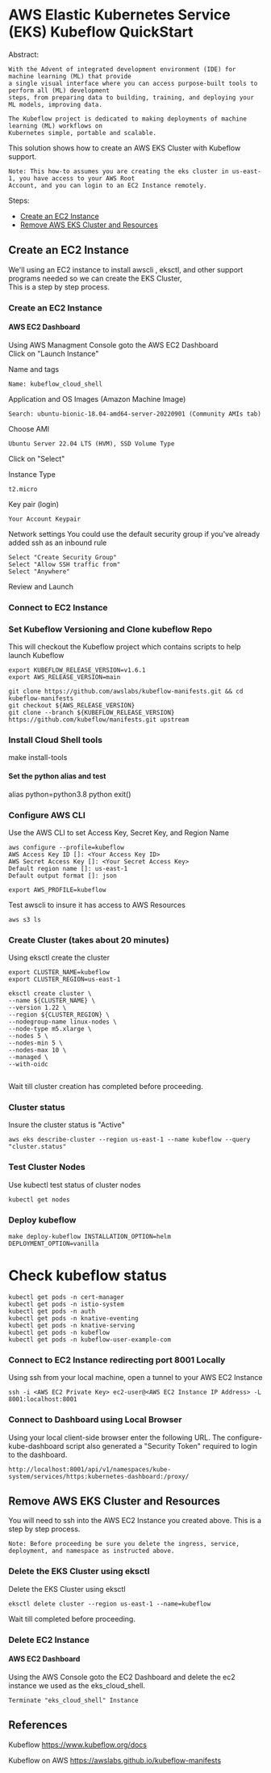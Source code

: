 AWS Elastic Kubernetes Service (EKS) Kubeflow QuickStart  
=======================================================
Abstract:
```
With the Advent of integrated development environment (IDE) for machine learning (ML) that provide
a single visual interface where you can access purpose-built tools to perform all (ML) development 
steps, from preparing data to building, training, and deploying your ML models, improving data.

The Kubeflow project is dedicated to making deployments of machine learning (ML) workflows on
Kubernetes simple, portable and scalable.
```
This solution shows how to create an AWS EKS Cluster with Kubeflow support.  
```
Note: This how-to assumes you are creating the eks cluster in us-east-1, you have access to your AWS Root
Account, and you can login to an EC2 Instance remotely.
```
Steps:  
* [Create an EC2 Instance](#create-an-ec2-instance)   
* [Remove AWS EKS Cluster and Resources](#remove-aws-eks-cluster-and-resources)  

## Create an EC2 Instance
We'll using an EC2 instance to install awscli , eksctl, and other support programs needed so we can create the EKS Cluster,  
This is a step by step process.

### Create an EC2 Instance
#### AWS EC2 Dashboard
Using AWS Managment Console goto the AWS EC2 Dashboard  
Click on "Launch Instance"  

Name and tags
```
Name: kubeflow_cloud_shell
```
Application and OS Images (Amazon Machine Image)
```
Search: ubuntu-bionic-18.04-amd64-server-20220901 (Community AMIs tab)
```
Choose AMI  
```
Ubuntu Server 22.04 LTS (HVM), SSD Volume Type 
```  
Click on "Select"

Instance Type
```
t2.micro
```
Key pair (login)
```
Your Account Keypair
```
Network settings 
You could use the default security group if you've already added ssh as an inbound rule
```
Select "Create Security Group"
Select "Allow SSH traffic from"
Select "Anywhere"
```
Review and Launch  

### Connect to EC2 Instance


### Set Kubeflow Versioning and Clone kubeflow Repo
This will checkout the Kubeflow project which contains scripts to help launch Kubeflow
```
export KUBEFLOW_RELEASE_VERSION=v1.6.1
export AWS_RELEASE_VERSION=main

git clone https://github.com/awslabs/kubeflow-manifests.git && cd kubeflow-manifests
git checkout ${AWS_RELEASE_VERSION}
git clone --branch ${KUBEFLOW_RELEASE_VERSION} https://github.com/kubeflow/manifests.git upstream
```

### Install Cloud Shell tools
make install-tools

#### Set the python alias and test
alias python=python3.8
python
exit()

### Configure AWS CLI
Use the AWS CLI to set Access Key, Secret Key, and Region Name
```
aws configure --profile=kubeflow
AWS Access Key ID []: <Your Access Key ID>
AWS Secret Access Key []: <Your Secret Access Key>
Default region name []: us-east-1
Default output format []: json

export AWS_PROFILE=kubeflow
```
Test awscli to insure it has access to AWS Resources
```
aws s3 ls
```

### Create Cluster (takes about 20 minutes)
Using eksctl create the cluster
```
export CLUSTER_NAME=kubeflow
export CLUSTER_REGION=us-east-1

eksctl create cluster \
--name ${CLUSTER_NAME} \
--version 1.22 \
--region ${CLUSTER_REGION} \
--nodegroup-name linux-nodes \
--node-type m5.xlarge \
--nodes 5 \
--nodes-min 5 \
--nodes-max 10 \
--managed \
--with-oidc
    
```
Wait till cluster creation has completed before proceeding.  

### Cluster status
Insure the cluster status is "Active"
```
aws eks describe-cluster --region us-east-1 --name kubeflow --query "cluster.status"
```
### Test Cluster Nodes
Use kubectl test status of cluster nodes
```
kubectl get nodes
```
### Deploy kubeflow
```
make deploy-kubeflow INSTALLATION_OPTION=helm DEPLOYMENT_OPTION=vanilla
```

# Check kubeflow status
```
kubectl get pods -n cert-manager
kubectl get pods -n istio-system
kubectl get pods -n auth
kubectl get pods -n knative-eventing
kubectl get pods -n knative-serving
kubectl get pods -n kubeflow
kubectl get pods -n kubeflow-user-example-com
```

### Connect to EC2 Instance redirecting port 8001 Locally
Using ssh from your local machine, open a tunnel to your AWS EC2 Instance
```
ssh -i <AWS EC2 Private Key> ec2-user@<AWS EC2 Instance IP Address> -L 8001:localhost:8001
```
### Connect to Dashboard using Local Browser
Using your local client-side browser enter the following URL. The configure-kube-dashboard script
also generated a "Security Token" required to login to the dashboard.
```
http://localhost:8001/api/v1/namespaces/kube-system/services/https:kubernetes-dashboard:/proxy/
```

## Remove AWS EKS Cluster and Resources
You will need to ssh into the AWS EC2 Instance you created above. This is a step by step process.
```
Note: Before proceeding be sure you delete the ingress, service, deployment, and namespace as instructed above.
```
### Delete the EKS Cluster using eksctl
Delete the EKS Cluster using eksctl
```
eksctl delete cluster --region us-east-1 --name=kubeflow
```
Wait till completed before proceeding.  

### Delete EC2 Instance
#### AWS EC2 Dashboard
Using the AWS Console goto the EC2 Dashboard and delete the ec2 instance we used as the eks_cloud_shell.
```
Terminate "eks_cloud_shell" Instance  
```

## References
Kubeflow
https://www.kubeflow.org/docs

Kubeflow on AWS
https://awslabs.github.io/kubeflow-manifests



